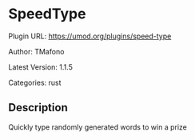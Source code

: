 # SpeedType

Plugin URL: https://umod.org/plugins/speed-type

Author: TMafono

Latest Version: 1.1.5

Categories: rust

## Description

Quickly type randomly generated words to win a prize
